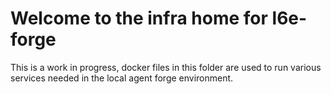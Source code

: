 # Welcome to the infra home for l6e-forge

This is a work in progress, docker files in this folder are used to run various services needed in the local agent forge environment.
